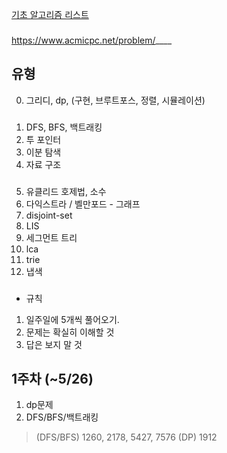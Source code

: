 [기초 알고리즘 리스트](https://code.plus/course/32)
###
https://www.acmicpc.net/problem/____

###
## 유형
0. 그리디, dp, (구현, 브루트포스, 정렬, 시뮬레이션)
###
1. DFS, BFS, 백트래킹
2. 투 포인터
3. 이분 탐색
4. 자료 구조
###
5. 유클리드 호제법, 소수
6. 다익스트라 / 벨만포드 - 그래프
7. disjoint-set
8. LIS
9. 세그먼트 트리
10. lca
11. trie
12. 냅색
###
* 규칙
1. 일주일에 5개씩 풀어오기.
2. 문제는 확실히 이해할 것
3. 답은 보지 말 것
  

## 1주차 (~5/26)
1. dp문제
2. DFS/BFS/백트래킹
> (DFS/BFS) 1260, 2178, 5427, 7576
> (DP) 1912